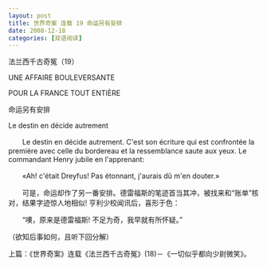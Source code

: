 ```yaml
---
layout: post
title: 世界奇案 连载 19 命运另有安排
date: 2008-12-18
categories: [双语阅读]  
---
```


法兰西千古奇冤（19）

UNE AFFAIRE BOULEVERSANTE

POUR LA FRANCE TOUT ENTIÈRE





命运另有安排

Le destin en décide autrement





　　Le destin en décide autrement. C'est son écriture qui est confrontée la première avec celle du bordereau et la ressemblance saute aux yeux. Le commandant Henry jubile en l'apprenant:

　　«Ah! c'était Dreyfus! Pas étonnant, j'aurais dû m'en douter.»



　　可是，命运却作了另一番安排。德雷福斯的笔迹首当其冲，被找来和“账单”核对，结果字迹惊人地相似! 亨利少校闻讯后，喜形于色：

　　“噢，原来是德雷福斯! 不足为奇，我早就有所怀疑。”



（欲知后事如何，且听下回分解）



上篇：《世界奇案》连载《法兰西千古奇冤》(18)－《一切似乎都向少尉微笑》。

